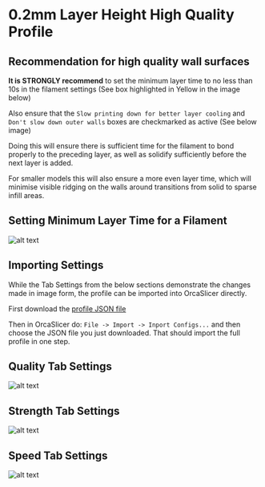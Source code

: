 # 0.2mm Layer Height High Quality Profile

## Recommendation for high quality wall surfaces

**It is STRONGLY recommend** to set the minimum layer time to no less than 10s in the filament settings (See box highlighted in Yellow in the image below)

Also ensure that the `Slow printing down for better layer cooling` and `Don't slow down outer walls` boxes are checkmarked as active (See below image)

Doing this will ensure there is sufficient time for the filament to bond properly to the preceding layer, as well as solidify sufficiently before the next layer is added.

For smaller models this will also ensure a more even layer time, which will minimise visible ridging on the walls around transitions from solid to sparse infill areas.

## Setting Minimum Layer Time for a Filament
![alt text](https://raw.githubusercontent.com/stew675/qidi-plus4-extras/refs/heads/main/orca-slicer-settings/Print_Profiles/High-Quality-0.2/Min-Layer-Time.png "Minimum Layer Time")

## Importing Settings

While the Tab Settings from the below sections demonstrate the changes made in image form, the profile can be imported into OrcaSlicer directly.

First download the [profile JSON file](https://raw.githubusercontent.com/stew675/qidi-plus4-extras/refs/heads/main/orca-slicer-settings/Print_Profiles/High-Quality-0.2/0.20mm%20-%20High%20Quality%20-%20QDN040.json)

Then in OrcaSlicer do: `File -> Import -> Inport Configs...` and then choose the JSON file you just downloaded.  That should import the full profile in one step.

## Quality Tab Settings

![alt text](https://raw.githubusercontent.com/stew675/qidi-plus4-extras/refs/heads/main/orca-slicer-settings/Print_Profiles/High-Quality-0.2/Quality.png "Quality Tab Settings")

## Strength Tab Settings

![alt text](https://raw.githubusercontent.com/stew675/qidi-plus4-extras/refs/heads/main/orca-slicer-settings/Print_Profiles/High-Quality-0.2/Strength.png "Strength Tab Settings")

## Speed Tab Settings

![alt text](https://raw.githubusercontent.com/stew675/qidi-plus4-extras/refs/heads/main/orca-slicer-settings/Print_Profiles/High-Quality-0.2/Speed.png "Speed Tab Settings")

